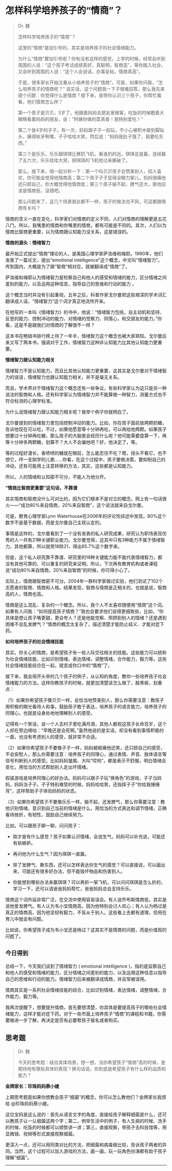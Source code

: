 # 怎样科学培养孩子的“情商”？

> Dr. 魏
> 
> 怎样科学培养孩子的“情商”？
> 
> 这里的“情商”是加引号的，其实是培养孩子的社会情绪能力。 
> 
> 为什么“情商”要加引号呢？你有没有这样的感觉，上学的时候，经常会听到周围的人说：“这个孩子考试成绩真好，真聪明，智商高”，等你踏入社会，又会听到周围的人说：“这个人会说话、办事妥帖，情商真高”。
> 
> 于是，很多家长开始注重从小培养孩子的“情商”。可是，如果你问我，“怎么培养孩子的情商呢？” 说实话，这个问题我一下子很难回答，那么我先来提个问题：你觉得什么是情商？接下来，我带你认识三个孩子，你帮忙看看，他们情商怎么样？
> 
> 第一个孩子是贝贝，5岁了，他跟着妈妈去朋友家做客，吃饭的时候瞪着大眼睛看着妈妈的朋友，说：“阿姨你做的菜真香！我特别爱吃！”
> 
> 第二个是4岁的子子，有一次，妈妈跟子子一起玩，不小心被积木砸到脚趾头，痛得呲牙咧嘴，子子哈哈大笑，然后说：“妈妈我肚子饿了，我要吃东西。”
> 
> 第三个是乐乐。乐乐跟琪琪比赛扔飞机，看谁扔的远，琪琪总是赢，连续赢了五六次，乐乐哇哇大哭，把琪琪的飞机抢过来撕破了。
> 
> 那么，接下来，咱一起分析一下：第一个叫贝贝孩子会赞美别人，招人喜欢，你可能会觉得他情商高；第二个孩子子子显得没眼力架儿，妈妈很痛他还只顾自己，你大概觉得他情商低；第三个孩子输不起，脾气还大，那他应该是情商低，没错吧。
> 
> 那么问题来了，这几个场景彼此都不一样，孩子的做法也不同，可这都跟情商有关吗？

情商的含义一直在变化，科学家们对情商的定义不同，人们对情商的理解更是五花八门。所以，我嘴里的情商和你嘴里的情商，都有可能是不同的。其次，人们以为情商比智商更重要，以为情商跟认知能力没关系，这是错误的。

 **情商的源头：情绪智力**

最开始正式提出“情商”理论的人，是美国心理学家萨洛维和梅耶。1990年，他们发表了一篇论文，提出“emotional intelligence”这个概念，中文叫“情绪智力”。传到国内，大概是为了跟“智商”相对应，就被翻译成“情商”了。

萨洛维和梅耶认为情绪智力是检察自己和他人的感受和情绪的能力，区分情绪之间差别的能力，以及运用这种信息，指导自己的思维和行动的能力 。

这个概念当时并没有引起重视，五年之后，科普作家戈尔曼把这些艰深的学术词汇翻译成人话，“情绪智力”这个词才真正地流传开来。

在他写的一本叫《情绪智力》的书中，他说：“情绪智力包括，自主动机和坚持、反思的能力、控制冲动的能力、对情绪的觉察力、同情心，和交朋友的能力。”你看，这是不是跟我们对情商的了解很不一样？

这本书在畅销书排行榜上待了一年半，情绪智力这个概念也被大家熟知。戈尔曼后来又写了两本书，强调对于工作，情绪智力这种非认知能力比其他认知能力更重要。

 **情绪智力跟认知能力相关**

情绪智力不是认知能力，而且比其他认知能力更重要，这其实是戈尔曼对于情绪智力的误读，情绪智力也跟认知能力相关，并不是毫无关系。

而且，学术界对于情绪智力这个概念还有一些争议，有些科学家认为这只是另一种说法的智商和人格。还有科学家认为情绪智力并不能算做一种智力，测量方式也不符合标测的心理学标准。

为什么说情绪智力跟认知能力相关呢？我举个例子你就明白了。

戈尔曼提到的情绪智力里包括控制冲动的能力。比如，你在孩子面前放两颗奶糖，告诉他现在可以吃，不过，如果他愿意等十分钟再吃，可以再给他两颗。如果孩子想要过十分钟再吃糖，那么孩子的大脑里会经历什么呢？他可能需要盘算一下，再等十分钟多两颗糖，划算不？大人不会骗他吧？好，他决定了，等。

等的过程好漫长，香喷喷的糖就在眼前，怎么能忍住不吃？嗯，扭头不看它，也不想它，哼一支刚学的儿歌......你看，在这个过程中，孩子要做决策，要抑制自己的冲动，还有可能用上注意转移的方法，其实，这些都是认知能力。

所以，人的情绪和认知密不可分，不能人为地分开。

 **“情商比智商更重要”这句话，不靠谱**

其实情商和智商没什么可对比的，因为它们根本不是对立的概念。网上有一句话很火——“成功80%来自情商，20%来自智商”，这个说法就来自戈尔曼。

可是，教育心理学家Lynn Waterhouse在2006年的评论性综述中发现，80%这个数字不是基于数据，而是戈尔曼自己主观认定的。

事情是这样的，戈尔曼看到了一个没有发表的私人研究成果，研究认为职场表现优秀的人一共有21种关键职业能力。戈尔曼觉得，这其中只有3种能力不属于情绪智力，其他都算，所以就用18除21，得出85.7%这个数字来。

但是，这个私人研究靠不靠谱、研究里的18种关键能力能不能代表情绪智力，都没有其他可靠的、可以重复的研究来证明。所以，下次再有教育机构或者课程说“成功80%来自情商，20%来自智商”的时候，你可得小心了。

实际上，情商跟智商密不可分。2004年一群科学家做过实验，他们测试了102个志愿者的智商、情商和人格。结果发现，智商与情商是正相关的，也就是说，智商高的人，情商也高。

情商是这么混乱、复杂的一个概念。所以，我个人不太喜欢随便用“情商”这个词。如果有人问我：“如何提高孩子情商？”我也会要求他们说得更细致些，比如，“你具体是想让孩子嘴更甜，更会夸人？还是他能觉察、照顾到别人的情绪？还是遇到困难不会乱发脾气？”情商的概念太复杂了，描述清楚才能防止歧义、才能对症下药。

 **如何培养孩子的社会情绪技能**

其实，你关心的情商，是希望孩子有一些人际交往相关的技能。这些能力可以统称为社会情绪技能，比如识别情绪，表达情绪，调整情绪，合作能力，毅力等。这些社会情绪技能综合在一起，就变成你口中的“情商”了。

接下来，我会用开头举的几个孩子的例子，从认知的角度，教你一些培养孩子社会情绪能力的方法。这样你教孩子的时候，就更加清楚该怎么做了，敲黑板，划重点：

（1）如果你希望孩子像贝贝一样，会恰当地赞美别人，那么你需要注意：教孩子用积极的眼光看待人和事，鼓励孩子敢于表达，培养孩子的语言能力，培养孩子的同理心，也就是设身处地地理解别人的感受。

记得有一个笑话，说一个人去村子里吃满月酒，其他人都祝这孩子长命百岁，这个人却在旁边嘀咕：“早晚还是会死啊。”虽然他说的是实话，却没有看到事情积极的一面，也没有考虑别人的感受，就非常不合适。

（2）如果你希望孩子不要像子子一样，妈妈被砸痛他还笑，还只顾自己的感受，不会安慰人，那么你需要注意：培养孩子的同理心，通过表情、声音、肢体语言等信号判断别人的感受。比如妈妈皱眉、大叫“哎哟”，都是表示不舒服，明白情绪会变化，用恰当的方式帮助别人走出坏情绪。

假装游戏是培养同理心的好办法。妈妈可以跟子子玩“换角色”的游戏，子子当妈妈，妈妈当子子。子子特别难受的时候，妈妈哈哈笑，还指挥子子“你给我捶捶背”，这样帮助子子体验妈妈的状态。

（3）如果你希望孩子不要像乐乐一样，输不起，还发脾气，那么你需要注意：教他识别情绪，意识到自己当前的情绪是什么，用恰当的方式表达和调节情绪，正确看待挫折，有韧性，鼓励自己继续努力。

比如，可以跟孩子聊一聊，问问孩子：

* 刚才是有什么感觉？孩子如果认识情绪，会说生气，妈妈可以补充说，可能还有些嫉妒。

* 再问他为什么生气？因为琪琪一直赢。

* 除了发脾气、撕东西，还可以怎样表达你生气的感觉？可以直接说，可以画出来，可能还有很多好办法，但不能毁坏物品和伤害到人。

* 你能想到哪些办法来赢琪琪？可以再折一架飞机，可以问问琪琪是怎么折的，学习一下，还可以请爸爸妈妈帮忙，爸爸妈妈总会支持乐乐。

情商这个词外延非常广泛，在交流中使用容易误会。有人说乔布斯情商低，其实是说他爱发脾气。有人认为韦小宝情商高，因为他特别会讨人欢心；有人认为杨过是真正的情商高，因为他坚韧有毅力，不盲从于别人。这些看上去都有道理，但用在育儿中就会有问题。

比如说，你希望孩子成为韦小宝还是杨过？这其实不是情商的问题，而是价值观的问题了。

## `今日得到`

总结一下，今天我们谈到了情绪智力 ( emotional intelligence )，指的是监察自己和他人的感受和情绪的能力，区分情绪之间差别的能力，以及运用这种信息以指导自己的思维和行动的能力。情绪智力后来被翻译成情商，并且常被误用。

情商其实是一系列社会情绪技能的综合，比如识别情绪，表达情绪，调整情绪，合作能力，毅力等。

我再次提醒下，想要提升情商，首先要想清楚，你具体是要提高孩子的哪些社会情绪能力，这样才能对症下药。对于一些市面上培养孩子“情商”的课程和书籍，你需要做进一步了解，再决定是否有必要帮孩子报名或者购买。

## 思考题

> Dr. 魏
> 
> 今天的思考题：结合具体场景，想一想，当你希望孩子“情商”高的时候，是期待他有哪些具体的表现？换句话说，你到底是希望孩子有什么样的品质和能力？

 **金牌家长：珍珠妈妈蔡小媲**

上期思考题是如果你想教会孩子“细菌”的概念，你可以怎么教他们？金牌家长我颁给 @珍珠妈妈蔡小媲。 

这位宝妈是这么说的：首先从语言文字的角度，直接给孩子解释细菌是什么，还可以教孩子认一认细菌这两个字；第二，例举生活中的例子，有人生病的时候、洗手的时候、吃饭的时候都可以顺势讲一讲；第三，直接观察，带孩子去科技馆等，用显微镜、视频等形式直接观察细菌。

更深入一点，还可以用同类对比的方法，把细菌和病毒做比较，告诉孩子两者的异同。当然，这个过程可以加入游戏的方法，画一画，玩一玩角色扮演都有助于孩子理解“细菌”。

---
